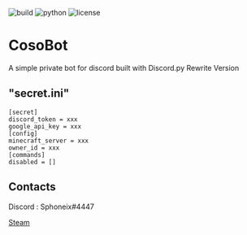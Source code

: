 ![build](https://travis-ci.com/sphoneix22/CosoBot.svg?branch=master)
![python](https://img.shields.io/badge/python-3.6%2C_3.7-blue.svg)
![license](https://img.shields.io/github/license/mashape/apistatus.svg)

# CosoBot
A simple private bot for discord built with Discord.py Rewrite Version
## "secret.ini"
```
[secret]
discord_token = xxx
google_api_key = xxx
[config]
minecraft_server = xxx
owner_id = xxx
[commands]
disabled = []
```
## Contacts
Discord : Sphoneix#4447


[Steam]("www.steamcommunity.com/id/sphoneix")

